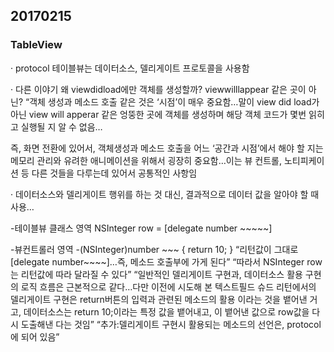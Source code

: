 ## 20170215

### TableView

· protocol
테이블뷰는 데이터소스, 델리게이트 프로토콜을 사용함

· 다른 이야기
왜 viewdidload에만 객체를 생성할까? viewwilllappear 같은 곳이 아닌?
“객체 생성과 메소드 호출 같은 것은 ‘시점’이 매우 중요함…말이 view did load가 아닌 view will apperar 같은 엉뚱한 곳에 객체를 생성하며 해당 객체 코드가 몇번 읽히고 실행될 지 알 수 없음…

즉, 화면 전환에 있어서, 객체생성과 메소드 호출을 어느 ‘공간과 시점’에서 해야 할 지는 메모리 관리와 유려한 애니메이션을 위해서 굉장히 중요함…이는 뷰 컨트롤, 노티피케이션 등 다른 것들을 다루는데 있어서 공통적인 사항임

· 데이터소스와 델리게이트
행위를 하는 것 대신, 결과적으로 데이터 값을 알아야 할 때 사용…

-테이블뷰 클래스 영역
NSInteger row = [delegate number ~~~~~]

-뷰컨트롤러 영역
-(NSInteger)number ~~~
{
return 10;
}
“리턴값이 그대로 [delegate number~~~~]…즉, 메소드 호출부에 가게 된다”
“따라서 NSInteger row는 리턴값에 따라 달라질 수 있다”
“일반적인 델리게이트 구현과, 데이터소스 활용 구현의 로직 흐름은 근본적으로 같다…다만 이전에 시도해 본 텍스트필드 슈드 리턴에서의 델리게이트 구현은 return버튼의 입력과 관련된 메소드의 활용 이라는 것을 뱉어낸 거고, 데이터소스는 return 10;이라는 특정 값을 뱉어내고, 이 뱉어낸 값으로 row값을 다시 도출해낸 다는 것임”
“추가:델리게이트 구현시 활용되는 메소드의 선언은, protocol에 되어 있음”